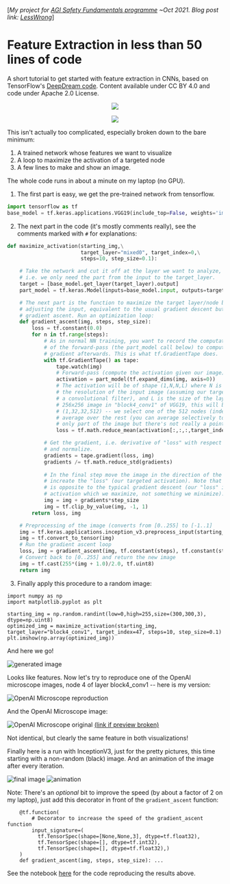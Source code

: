 [_My project for [AGI Safety Fundamentals programme](https://www.eacambridge.org/technical-alignment-curriculum) ~Oct 2021. Blog post link: [LessWrong](https://www.lesswrong.com/posts/raRSW3e9iYMwkqjBX/cnn-feature-visualization-in-50-lines-of-code)_]

# Feature Extraction in less than 50 lines of code
A short tutorial to get started with feature extraction in CNNs, based on TensorFlow's [DeepDream code](https://www.tensorflow.org/tutorials/generative/deepdream). Content available under CC BY 4.0 and code under Apache 2.0 License.

<p align="center">
  <img src="https://github.com/Stefan-Heimersheim/tensorflow-feature-extraction-tutorial/raw/main/image.png" />
</p>
<p align="center">
  <img src="https://github.com/Stefan-Heimersheim/tensorflow-feature-extraction-tutorial/raw/main/image.gif" />
</p>

This isn't actually too complicated, especially broken down to the bare minimum:

1. A trained network whose features we want to visualize
2. A loop to maximize the activation of a targeted node
3. A few lines to make and show an image.

The whole code runs in about a minute on my laptop (no GPU).

1) The first part is easy, we get the pre-trained network from tensorflow.
```python
import tensorflow as tf
base_model = tf.keras.applications.VGG19(include_top=False, weights='imagenet')
```
2) The next part in the code (it's mostly comments really), see the comments marked with `#` for explanations:

```python
def maximize_activation(starting_img,\
                        target_layer="mixed0", target_index=0,\
                        steps=10, step_size=0.1):

    # Take the network and cut it off at the layer we want to analyze,
    # i.e. we only need the part from the input to the target_layer.
    target = [base_model.get_layer(target_layer).output]
    part_model = tf.keras.Model(inputs=base_model.input, outputs=target)

    # The next part is the function to maximize the target layer/node by
    # adjusting the input, equivalent to the usual gradient descent but
    # gradient ascent. Run an optimization loop:
    def gradient_ascent(img, steps, step_size):
        loss = tf.constant(0.0)
        for n in tf.range(steps):
            # As in normal NN training, you want to record the computation
            # of the forward-pass (the part_model call below) to compute the
            # gradient afterwards. This is what tf.GradientTape does.
            with tf.GradientTape() as tape:
                tape.watch(img)
                # Forward-pass (compute the activation given our image)
                activation = part_model(tf.expand_dims(img, axis=0))
                # The activation will be of shape (1,N,N,L) where N is related to
                # the resolution of the input image (assuming our target layer is
                # a convolutional filter), and L is the size of the layer. E.g. for a
                # 256x256 image in "block4_conv1" of VGG19, this will be
                # (1,32,32,512) -- we select one of the 512 nodes (index) and
                # average over the rest (you can average selectively to affect
                # only part of the image but there's not really a point):
                loss = tf.math.reduce_mean(activation[:,:,:,target_index])

            # Get the gradient, i.e. derivative of "loss" with respect to input
            # and normalize.
            gradients = tape.gradient(loss, img)
            gradients /= tf.math.reduce_std(gradients)
        
            # In the final step move the image in the direction of the gradient to
            # increate the "loss" (our targeted activation). Note that the sign here
            # is opposite to the typical gradient descent (our "loss" is the target 
            # activation which we maximize, not something we minimize).
            img = img + gradients*step_size
            img = tf.clip_by_value(img, -1, 1)
        return loss, img

    # Preprocessing of the image (converts from [0..255] to [-1..1]
    img = tf.keras.applications.inception_v3.preprocess_input(starting_img)
    img = tf.convert_to_tensor(img)
    # Run the gradient ascent loop
    loss, img = gradient_ascent(img, tf.constant(steps), tf.constant(step_size))
    # Convert back to [0..255] and return the new image
    img = tf.cast(255*(img + 1.0)/2.0, tf.uint8)
    return img
```

3) Finally apply this procedure to a random image:
```
import numpy as np
import matplotlib.pyplot as plt

starting_img = np.random.randint(low=0,high=255,size=(300,300,3), dtype=np.uint8)
optimized_img = maximize_activation(starting_img, target_layer="block4_conv1", target_index=47, steps=10, step_size=0.1)
plt.imshow(np.array(optimized_img))
```
And here we go!

![generated image](https://github.com/Stefan-Heimersheim/tensorflow-feature-extraction-tutorial/blob/main/images/img01.png?raw=true)

Looks like features. Now let's try to reproduce one of the OpenAI microscope images, node 4 of layer block4_conv1 -- here is my version:

![OpenAI Microscope reproduction](https://github.com/Stefan-Heimersheim/tensorflow-feature-extraction-tutorial/blob/main/images/img02.png?raw=true)

And the OpenAI Microscope image:

![OpenAI Microscope original](https://oaiggoh.blob.core.windows.net/microscopeprod/2020-07-25/2020-07-25/vgg19_caffe/lucid.feature_vis/_feature_vis/alpha%3DFalse%26negative%3DFalse%26objective%3Dchannel%26op%3Dconv4_1%252Fconv4_1%253A0%26repeat%3D1%26start%3D0%26steps%3D4096%26stop%3D32/channel-4.png)
[(link if preview broken)](https://microscope.openai.com/models/vgg19_caffe/conv4_1_conv4_1_0/4)

Not identical, but clearly the same feature in both visualizations!

Finally here is a run with InceptionV3, just for the pretty pictures, this time starting with a non-random (black) image. And an animation of the image after every iteration.

![final image](https://github.com/Stefan-Heimersheim/tensorflow-feature-extraction-tutorial/raw/main/image.png)
![animation](https://github.com/Stefan-Heimersheim/tensorflow-feature-extraction-tutorial/raw/main/image.gif)


Note: There's an _optional_ bit to improve the speed (by about a factor of 2 on my laptop), just add this decorator in front of the `gradient_ascent` function:
```
    @tf.function(
        # Decorator to increase the speed of the gradient_ascent function
        input_signature=(
          tf.TensorSpec(shape=[None,None,3], dtype=tf.float32),
          tf.TensorSpec(shape=[], dtype=tf.int32),
          tf.TensorSpec(shape=[], dtype=tf.float32),)
    )
    def gradient_ascent(img, steps, step_size): ...
```

See the notebook [here](https://github.com/Stefan-Heimersheim/tensorflow-feature-extraction-tutorial/blob/main/short_version.ipynb) for the code reproducing the results above.
